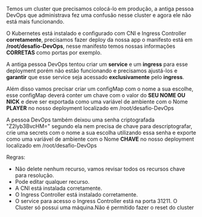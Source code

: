 Temos um cluster que precisamos colocá-lo em produção, a antiga pessoa DevOps que administrava fez uma confusão nesse cluster e agora ele não está mais funcionando.

O Kubernetes está instalado e configurado com CNI e Ingress Controller **corretamente**, precisamos fazer deploy da nossa app o manifesto está em  **/root/desafio-DevOps**, nesse manifesto temos nossas informações **CORRETAS** como portas por exemplo.

A antiga pessoa DevOps tentou criar um **service** e um **ingress** para esse deployment porém não estão funcionando e precisamos ajustá-los e **garantir** que esse service seja acessado **exclusivamente** pelo **ingress**.

Além disso vamos precisar criar um configMap com o nome a sua escolhe, esse configMap deverá conter um chave com o valor do **SEU NOME OU NICK** e deve ser exportada como uma variável de ambiente com o Nome **PLAYER** no nosso deployment localizado em /root/desafio-DevOps

A pessoa DevOps também deixou uma senha criptografada "Z2lyb3BvcHM=" segundo ela nem precisa de chave para descriptografar, crie uma secrets com o nome a sua escolha utilizando essa senha e exporte como uma variável de ambiente com o Nome **CHAVE** no nosso deployment localizado em /root/desafio-DevOps

Regras:
* Não delete nenhum recurso, vamos revisar todos os recursos chave para resolução.
* Pode editar qualquer recurso.
* A CNI está instalada corretamente.
* O Ingress Controller está instalado corretamente.
* O service para acesso  o Ingress Controller está na porta 31211. O Cluster só possui uma máquina.Não é permitido fazer o reset do cluster
